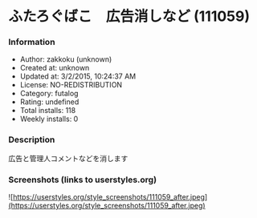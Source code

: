 # ふたろぐばこ　広告消しなど (111059)

### Information
- Author: zakkoku (unknown)
- Created at: unknown
- Updated at: 3/2/2015, 10:24:37 AM
- License: NO-REDISTRIBUTION
- Category: futalog
- Rating: undefined
- Total installs: 118
- Weekly installs: 0


### Description
広告と管理人コメントなどを消します


### Screenshots (links to userstyles.org)
![https://userstyles.org/style_screenshots/111059_after.jpeg](https://userstyles.org/style_screenshots/111059_after.jpeg)


